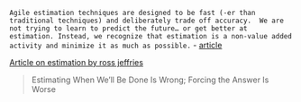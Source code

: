  `Agile estimation techniques are designed to be fast (-er than traditional techniques) and deliberately trade off accuracy.  We are not trying to learn to predict the future… or get better at estimation. Instead, we recognize that estimation is a non-value added activity and minimize it as much as possible.` - [article](http://www.agileadvice.com/2015/10/13/agilemanagement/9-agile-estimation-techniques/)


[Article on estimation by ross jeffries](https://pragprog.com/magazines/2013-02/estimation-is-evil)
> Estimating When We’ll Be Done Is Wrong; Forcing the Answer Is Worse
